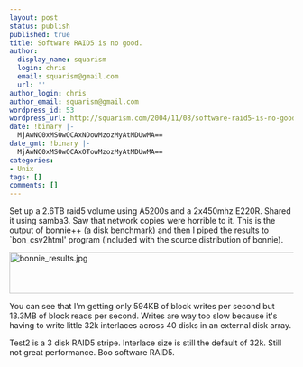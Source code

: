 ```yaml
---
layout: post
status: publish
published: true
title: Software RAID5 is no good.
author:
  display_name: squarism
  login: chris
  email: squarism@gmail.com
  url: ''
author_login: chris
author_email: squarism@gmail.com
wordpress_id: 53
wordpress_url: http://squarism.com/2004/11/08/software-raid5-is-no-good/
date: !binary |-
  MjAwNC0xMS0wOCAxNDowMzozMyAtMDUwMA==
date_gmt: !binary |-
  MjAwNC0xMS0wOCAxOTowMzozMyAtMDUwMA==
categories:
- Unix
tags: []
comments: []
---
```

<p>Set up a 2.6TB raid5 volume using A5200s and a 2x450mhz E220R.  Shared it using samba3.  Saw that network copies were horrible to it.  This is the output of bonnie++ (a disk benchmark) and then I piped the results to `bon_csv2html' program (included with the source distribution of bonnie).</p>
<p><img alt="bonnie_results.jpg" src="http://squarism.com/wp-content/photos/bonnie_results.jpg" width="738" height="73" /></p>
<p>You can see that I'm getting only 594KB of block writes per second but 13.3MB of block reads per second.  Writes are way too slow because it's having to write little 32k interlaces across 40 disks in an external disk array.</p>
<p>Test2 is a 3 disk RAID5 stripe.  Interlace size is still the default of 32k.  Still not great performance.  Boo software RAID5.</p>
